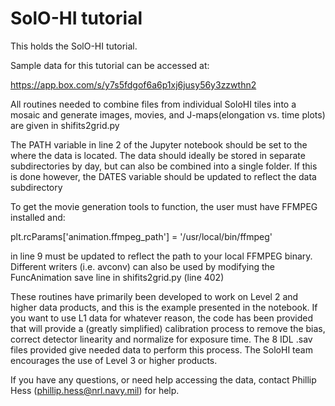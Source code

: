 # SolO-HI tutorial

This holds the SolO-HI tutorial.

Sample data for this tutorial can be accessed at:

https://app.box.com/s/y7s5fdgof6a6p1xj6jusy56y3zzwthn2

All routines needed to combine files from individual SoloHI tiles into a mosaic and generate images, movies, and J-maps(elongation vs. time plots) are given in shifits2grid.py

The PATH variable in line 2 of the Jupyter notebook should be set to the where the data is located. The data should ideally be stored in separate subdirectories by day, but can also be combined into a single folder. If this is done however, the DATES variable should be updated to reflect the data subdirectory

To get the movie generation tools to function, the user must have FFMPEG installed and:

plt.rcParams['animation.ffmpeg_path'] = '/usr/local/bin/ffmpeg'

in line 9 must be updated to reflect the path to your local FFMPEG binary. Different writers (i.e. avconv) can also be used by modifying the FuncAnimation save line in shifits2grid.py (line 402)

These routines have primarily been developed to work on Level 2 and higher data products, and this is the example presented in the notebook. If you want to use L1 data for whatever reason, the code has been provided that will provide a (greatly simplified) calibration process to remove the bias, correct detector linearity and normalize for exposure time. The 8 IDL .sav files provided give needed data to perform this process. The SoloHI team encourages the use of Level 3 or higher products.

If you have any questions, or need help accessing the data, contact Phillip Hess (phillip.hess@nrl.navy.mil) for help.
